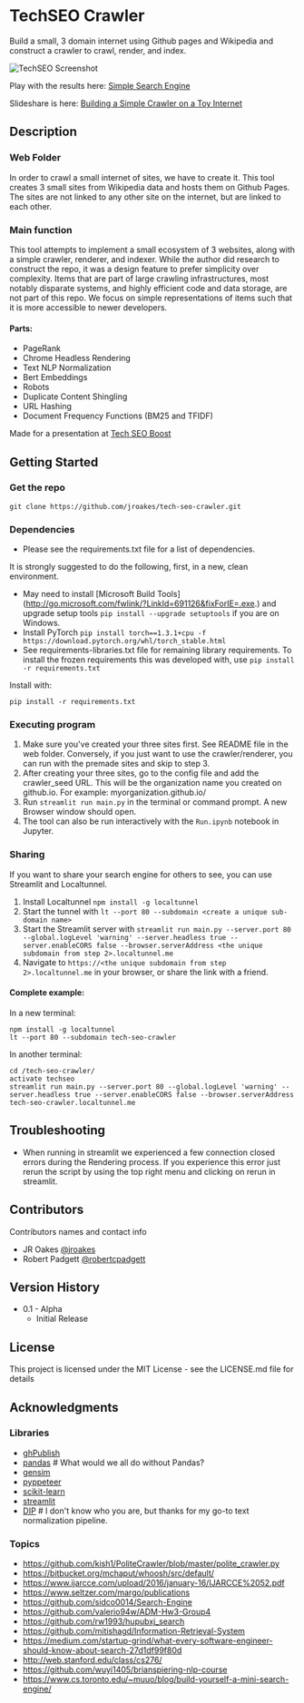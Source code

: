 # TechSEO Crawler


Build a small, 3 domain internet using Github pages and Wikipedia and construct a crawler to crawl, render, and index.

![TechSEO Screenshot](https://raw.githubusercontent.com/jroakes/tech-seo-crawler/master/etc/images/screenshot.png "TechSEO Screenshot")

Play with the results here: [Simple Search Engine](http://ec2-34-233-22-11.compute-1.amazonaws.com:8501)

Slideshare is here: [Building a Simple Crawler on a Toy Internet](https://www.slideshare.net/jroakes/building-a-simple-crawler-on-a-toy-internet)

## Description

### Web Folder
In order to crawl a small internet of sites, we have to create it.  This tool creates 3 small sites from Wikipedia data and hosts them on Github Pages.  The sites are not linked to any other site on the internet, but are linked to each other.

### Main function

This tool attempts to implement a small ecosystem of 3 websites, along with a simple crawler, renderer, and indexer.  While the author did research to construct the repo, it was a design feature to prefer simplicity over complexity.  Items that are part of large crawling infrastructures, most notably disparate systems, and highly efficient code and data storage, are not part of this repo.  We focus on simple representations of items such that it is more accessible to newer developers.

#### Parts:
* PageRank
* Chrome Headless Rendering
* Text NLP Normalization
* Bert Embeddings
* Robots
* Duplicate Content Shingling
* URL Hashing
* Document Frequency Functions (BM25 and TFIDF)


Made for a presentation at [Tech SEO Boost](https://www.catalystdigital.com/techseoboost/)



## Getting Started

### Get the repo
```
git clone https://github.com/jroakes/tech-seo-crawler.git
```


### Dependencies

* Please see the requirements.txt file for a list of dependencies.

It is strongly suggested to do the following, first, in a new, clean environment.

* May need to install [Microsoft Build Tools] (http://go.microsoft.com/fwlink/?LinkId=691126&fixForIE=.exe.) and upgrade setup tools  `pip install --upgrade setuptools` if you are on Windows.
* Install PyTorch `pip install torch==1.3.1+cpu -f https://download.pytorch.org/whl/torch_stable.html`
* See requirements-libraries.txt file for remaining library requirements.  To install the frozen requirements this was developed with, use ```pip install -r requirements.txt```

Install with:
```
pip install -r requirements.txt
```


### Executing program

1. Make sure you've created your three sites first. See README file in the web folder. Conversely, if you just want to use the crawler/renderer, you can run with the premade sites and skip to step 3.
2. After creating your three sites, go to the config file and add the crawler_seed URL. This will be the organization name you created on github.io. For example: myorganization.github.io/
3. Run `streamlit run main.py` in the terminal or command prompt.  A new Browser window should open.
4. The tool can also be run interactively with the `Run.ipynb` notebook in Jupyter.


### Sharing
If you want to share your search engine for others to see, you can use Streamlit and Localtunnel.
1. Install Localtunnel `npm install -g localtunnel`
2. Start the tunnel with `lt --port 80 --subdomain <create a unique sub-domain name>`
3. Start the Streamlit server with `streamlit run main.py --server.port 80 --global.logLevel 'warning' --server.headless true --server.enableCORS false --browser.serverAddress <the unique subdomain from step 2>.localtunnel.me`
4. Navigate to `https://<the unique subdomain from step 2>.localtunnel.me` in your browser, or share the link with a friend.

#### Complete example:
In a new terminal:
```
npm install -g localtunnel
lt --port 80 --subdomain tech-seo-crawler
```

In another terminal:
```
cd /tech-seo-crawler/
activate techseo
streamlit run main.py --server.port 80 --global.logLevel 'warning' --server.headless true --server.enableCORS false --browser.serverAddress tech-seo-crawler.localtunnel.me
```


## Troubleshooting
* When running in streamlit we experienced a few connection closed errors during the Rendering process. If you experience this error just rerun the script by using the top right menu and clicking on rerun in streamlit.


## Contributors

Contributors names and contact info
* JR Oakes [@jroakes](https://twitter.com/jroakes)
* Robert Padgett [@robertcpadgett](https://twitter.com/robertcpadgett)


## Version History

* 0.1 - Alpha
    * Initial Release


## License

This project is licensed under the MIT License - see the LICENSE.md file for details

## Acknowledgments

### Libraries
* [ghPublish](https://github.com/oxalorg/ghPublish)
* [pandas](https://github.com/pandas-dev/pandas) # What would we all do without Pandas?
* [gensim](https://github.com/RaRe-Technologies/gensim)
* [pyppeteer](https://github.com/miyakogi/pyppeteer)
* [scikit-learn](https://github.com/scikit-learn/scikit-learn)
* [streamlit](https://github.com/streamlit/streamlit)
* [DIP](https://github.com/dipanjanS) # I don't know who you are, but thanks for my go-to text normalization pipeline.

### Topics
* https://github.com/kish1/PoliteCrawler/blob/master/polite_crawler.py
* https://bitbucket.org/mchaput/whoosh/src/default/
* https://www.ijarcce.com/upload/2016/january-16/IJARCCE%2052.pdf
* https://www.seltzer.com/margo/publications
* https://github.com/sidco0014/Search-Engine
* https://github.com/valerio94w/ADM-Hw3-Group4
* https://github.com/rw1993/hupubxj_search
* https://github.com/mitishagd/Information-Retrieval-System
* https://medium.com/startup-grind/what-every-software-engineer-should-know-about-search-27d1df99f80d
* http://web.stanford.edu/class/cs276/
* https://github.com/wuyi1405/brianspiering-nlp-course
* https://www.cs.toronto.edu/~muuo/blog/build-yourself-a-mini-search-engine/
